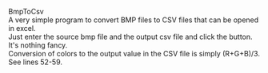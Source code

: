 BmpToCsv  
A very simple program to convert BMP files to CSV files that can be opened in excel.  
Just enter the source bmp file and the output csv file and click the button. It's nothing fancy.  
Conversion of colors to the output value in the CSV file is simply (R+G+B)/3.  See lines 52-59.  
